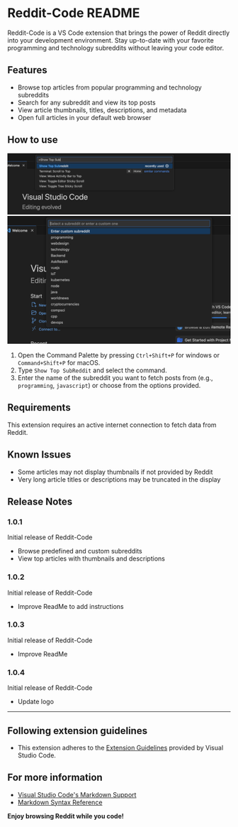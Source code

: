 # Reddit-Code README

Reddit-Code is a VS Code extension that brings the power of Reddit directly into your development environment. Stay up-to-date with your favorite programming and technology subreddits without leaving your code editor.

## Features

- Browse top articles from popular programming and technology subreddits
- Search for any subreddit and view its top posts
- View article thumbnails, titles, descriptions, and metadata
- Open full articles in your default web browser

## How to use

![Type Show Top SubReddit](https://github.com/pixelcaliber/Reddit-Code/blob/master/reddit-code-1.png)
![Choose from Dropdown or Enter your own subreddit](https://github.com/pixelcaliber/Reddit-Code/blob/master/reddit-code-2.png)
1. Open the Command Palette by pressing `Ctrl+Shift+P` for windows or `Command+Shift+P` for macOS.
2. Type `Show Top SubReddit` and select the command.
3. Enter the name of the subreddit you want to fetch posts from (e.g., `programming`, `javascript`) or choose from the options provided.


## Requirements

This extension requires an active internet connection to fetch data from Reddit.

## Known Issues

- Some articles may not display thumbnails if not provided by Reddit
- Very long article titles or descriptions may be truncated in the display

## Release Notes

### 1.0.1

Initial release of Reddit-Code

- Browse predefined and custom subreddits
- View top articles with thumbnails and descriptions

### 1.0.2

Initial release of Reddit-Code

- Improve ReadMe to add instructions

### 1.0.3

Initial release of Reddit-Code

- Improve ReadMe


### 1.0.4

Initial release of Reddit-Code

- Update logo


---

## Following extension guidelines

* This extension adheres to the [Extension Guidelines](https://code.visualstudio.com/api/references/extension-guidelines) provided by Visual Studio Code.


## For more information

* [Visual Studio Code's Markdown Support](http://code.visualstudio.com/docs/languages/markdown)
* [Markdown Syntax Reference](https://help.github.com/articles/markdown-basics/)

**Enjoy browsing Reddit while you code!**
